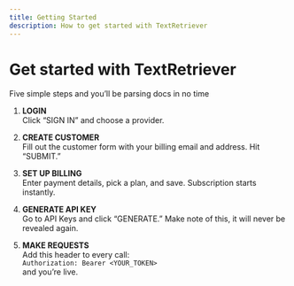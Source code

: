 ```yaml
---
title: Getting Started
description: How to get started with TextRetriever
---
```


# Get started with TextRetriever

Five simple steps and you’ll be parsing docs in no time

1. **LOGIN**  
   Click “SIGN IN” and choose a provider.

2. **CREATE CUSTOMER**  
   Fill out the customer form with your billing email and address. Hit “SUBMIT.”

3. **SET UP BILLING**  
   Enter payment details, pick a plan, and save. Subscription starts instantly.

4. **GENERATE API KEY**  
   Go to API Keys and click “GENERATE.” Make note of this, it will never be revealed again.

5. **MAKE REQUESTS**  
   Add this header to every call:  
   `Authorization: Bearer <YOUR_TOKEN>`  
   and you’re live.

